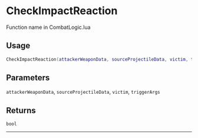 # CheckImpactReaction
Function name in CombatLogic.lua
## Usage
```lua
CheckImpactReaction(attackerWeaponData, sourceProjectileData, victim, triggerArgs)
```
## Parameters
`attackerWeaponData`, `sourceProjectileData`, `victim`, `triggerArgs`
## Returns
`bool`

---